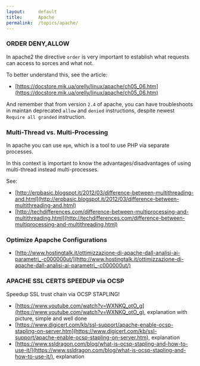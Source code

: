 ```yaml
---
layout:     default
title:      Apache
permalink:  /topics/apache/
---
```



### ORDER DENY,ALLOW

In apache2 the directive `order` is very important to establish what requests can access to sorces and what not.
 
To better understand this, see the article:
 
- [https://docstore.mik.ua/orelly/linux/apache/ch05_06.htm](https://docstore.mik.ua/orelly/linux/apache/ch05_06.htm)

And remember that from version `2.4` of apache, you can have troubleshoots in maintan deprecated `allow` and `denied` instructions, 
despite newest `Require all granded` instruction.


### Multi-Thread vs. Multi-Processing

In apache you can use `mpm`, which is a tool to use PHP via separate processes.

In this context is important to know the advantages/disadvantages of using multi-thread instead multi-processes.

See:

- [http://erpbasic.blogspot.it/2012/03/difference-between-multithreading-and.html](http://erpbasic.blogspot.it/2012/03/difference-between-multithreading-and.html)
- [http://techdifferences.com/difference-between-multiprocessing-and-multithreading.html](http://techdifferences.com/difference-between-multiprocessing-and-multithreading.html)


### Optimize Apapche Configurations

- [http://www.hostingtalk.it/ottimizzazione-di-apache-dall-analisi-ai-parametri_-c000000ut/](http://www.hostingtalk.it/ottimizzazione-di-apache-dall-analisi-ai-parametri_-c000000ut/)

### APACHE SSL CERTS SPEEDUP via OCSP

Speedup SSL trust chain via OCSP STAPLING!

- [https://www.youtube.com/watch?v=WXNKQ_otO_g](https://www.youtube.com/watch?v=WXNKQ_otO_g), explanation with picture, simple and well done
- [https://www.digicert.com/kb/ssl-support/apache-enable-ocsp-stapling-on-server.htm](https://www.digicert.com/kb/ssl-support/apache-enable-ocsp-stapling-on-server.htm), explanation 
- [https://www.ssldragon.com/blog/what-is-ocsp-stapling-and-how-to-use-it/](https://www.ssldragon.com/blog/what-is-ocsp-stapling-and-how-to-use-it/), explanation
